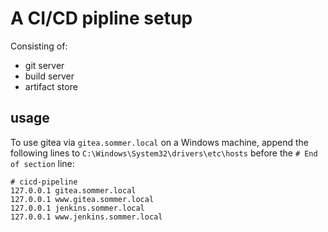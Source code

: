 # A CI/CD pipline setup

Consisting of:
* git server
* build server
* artifact store

## usage

To use gitea via `gitea.sommer.local` on a Windows machine, append the following lines to `C:\Windows\System32\drivers\etc\hosts` before the `# End of section` line:

```
# cicd-pipeline
127.0.0.1 gitea.sommer.local
127.0.0.1 www.gitea.sommer.local
127.0.0.1 jenkins.sommer.local
127.0.0.1 www.jenkins.sommer.local
```
